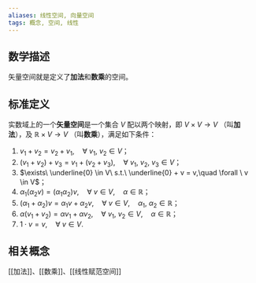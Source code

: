 ```yaml
---
aliases: 线性空间, 向量空间
tags: 概念, 空间, 线性
---
```


数学描述
---
矢量空间就是定义了**加法**和**数乘**的空间。

标准定义
---
实数域上的一个**矢量空间**是一个集合 $V$ 配以两个映射，即 $V\times V \to V$ （叫**加法**），及 $\mathbb{R} \times V \to V$ （叫**数乘**），满足如下条件：
1. $v_1 + v_2 = v_2 + v_1,\quad \forall\ v_1,\ v_2 \in V$；
2. $(v_1 + v_2) + v_3 = v_1 + (v_2 + v_3),\quad \forall\ v_1,\ v_2,\ v_3 \in V$；
3. $\exists\ \underline{0} \in V\ s.t.\ \underline{0} + v = v,\quad \forall \ v \in V$；
4. $\alpha_1 (\alpha_2 v) = (\alpha_1 \alpha_2) v, \quad \forall\ v\in V, \quad \alpha \in \mathbb{R}$；
5. $(\alpha_1 + \alpha_2)v = \alpha_1 v + \alpha_2 v, \quad \forall\ v \in V,\quad \alpha_1,\ \alpha_2 \in \mathbb{R}$；
6. $\alpha(v_1 + v_2) = \alpha v_1 + \alpha v_2, \quad \forall\ v_1,\ v_2 \in V,\quad \alpha \in \mathbb{R}$；
7. $1\cdot v = v, \quad \forall\ v \in V$.

相关概念
---
[[加法]]、[[数乘]]、[[线性赋范空间]]
